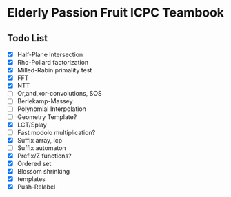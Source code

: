 # Elderly Passion Fruit ICPC Teambook

## Todo List

- [x] Half-Plane Intersection
- [x] Rho-Pollard factorization
- [x] Milled-Rabin primality test
- [x] FFT
- [x] NTT
- [ ] Or,and,xor-convolutions, SOS
- [ ] Berlekamp-Massey
- [ ] Polynomial Interpolation
- [ ] Geometry Template?
- [x] LCT/Splay
- [ ] Fast modolo multiplication?
- [x] Suffix array, lcp
- [ ] Suffix automaton
- [x] Prefix/Z functions?
- [x] Ordered set
- [x] Blossom shrinking
- [x] templates
- [x] Push-Relabel
